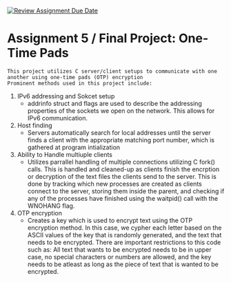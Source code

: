 [![Review Assignment Due Date](https://classroom.github.com/assets/deadline-readme-button-22041afd0340ce965d47ae6ef1cefeee28c7c493a6346c4f15d667ab976d596c.svg)](https://classroom.github.com/a/bN_InktM)
# Assignment 5 / Final Project: One-Time Pads

	This project utilizes C server/client setups to communicate with one another using one-time pads (OTP) encryption
 	Prominent methods used in this project include:
1. IPv6 addressing and  Sokcet setup
	- addrinfo struct and flags are used to describe the addressing properties of the sockets we open on the network. This allows for IPv6 communication.
2. Host finding
 	- Servers automatically search for local addresses until the server finds a client with the appropriate matching port number, which is gathered at program
	intialization
3. Ability to Handle multiuple clients
   	- Utilizes parrallel handling of multiple connections utilizing C fork() calls. This is handled and cleaned-up as clients finish the encrption or decryption of the text files the clients send to the server. This is done by tracking which new processes are created as clients connect to the server, storing them inside the parent, and checking if any of the processes have finished using the waitpid() call with the WNOHANG flag.
4. OTP encryption
	- Creates a key which is used to encrypt text using the OTP encryption method. In this case, we cypher each letter based on the ASCII values of the key that is randomly generated, and the text that needs to be encrypted. There are important restrictions to this code such as: All text that wants to be encrypted needs to be in upper case, no special characters or numbers are allowed, and the key needs to be atleast as long as the piece of text that is wanted to be encrypted.
 
